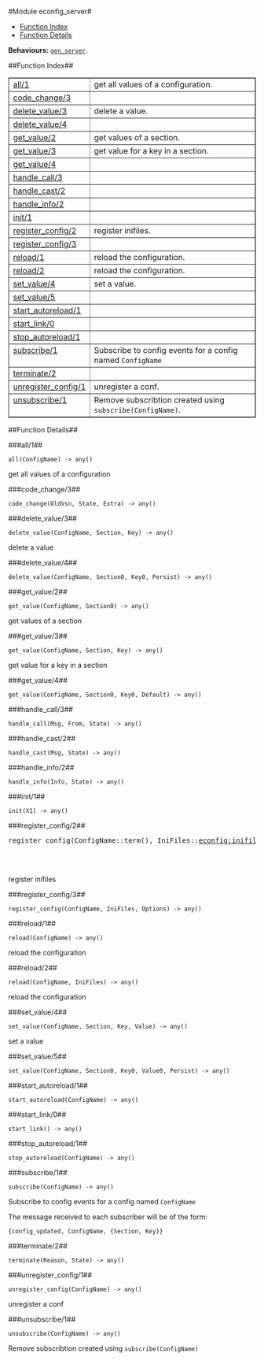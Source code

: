 

#Module econfig_server#
* [Function Index](#index)
* [Function Details](#functions)


__Behaviours:__ [`gen_server`](gen_server.md).<a name="index"></a>

##Function Index##


<table width="100%" border="1" cellspacing="0" cellpadding="2" summary="function index"><tr><td valign="top"><a href="#all-1">all/1</a></td><td>get all values of a configuration.</td></tr><tr><td valign="top"><a href="#code_change-3">code_change/3</a></td><td></td></tr><tr><td valign="top"><a href="#delete_value-3">delete_value/3</a></td><td>delete a value.</td></tr><tr><td valign="top"><a href="#delete_value-4">delete_value/4</a></td><td></td></tr><tr><td valign="top"><a href="#get_value-2">get_value/2</a></td><td>get values of a section.</td></tr><tr><td valign="top"><a href="#get_value-3">get_value/3</a></td><td>get value for a key in a section.</td></tr><tr><td valign="top"><a href="#get_value-4">get_value/4</a></td><td></td></tr><tr><td valign="top"><a href="#handle_call-3">handle_call/3</a></td><td></td></tr><tr><td valign="top"><a href="#handle_cast-2">handle_cast/2</a></td><td></td></tr><tr><td valign="top"><a href="#handle_info-2">handle_info/2</a></td><td></td></tr><tr><td valign="top"><a href="#init-1">init/1</a></td><td></td></tr><tr><td valign="top"><a href="#register_config-2">register_config/2</a></td><td>register inifiles.</td></tr><tr><td valign="top"><a href="#register_config-3">register_config/3</a></td><td></td></tr><tr><td valign="top"><a href="#reload-1">reload/1</a></td><td>reload the configuration.</td></tr><tr><td valign="top"><a href="#reload-2">reload/2</a></td><td>reload the configuration.</td></tr><tr><td valign="top"><a href="#set_value-4">set_value/4</a></td><td>set a value.</td></tr><tr><td valign="top"><a href="#set_value-5">set_value/5</a></td><td></td></tr><tr><td valign="top"><a href="#start_autoreload-1">start_autoreload/1</a></td><td></td></tr><tr><td valign="top"><a href="#start_link-0">start_link/0</a></td><td></td></tr><tr><td valign="top"><a href="#stop_autoreload-1">stop_autoreload/1</a></td><td></td></tr><tr><td valign="top"><a href="#subscribe-1">subscribe/1</a></td><td>Subscribe to config events for a config named <code>ConfigName</code></td></tr><tr><td valign="top"><a href="#terminate-2">terminate/2</a></td><td></td></tr><tr><td valign="top"><a href="#unregister_config-1">unregister_config/1</a></td><td>unregister a conf.</td></tr><tr><td valign="top"><a href="#unsubscribe-1">unsubscribe/1</a></td><td>Remove subscribtion created using <code>subscribe(ConfigName)</code>.</td></tr></table>


<a name="functions"></a>

##Function Details##

<a name="all-1"></a>

###all/1##


`all(ConfigName) -> any()`

get all values of a configuration<a name="code_change-3"></a>

###code_change/3##


`code_change(OldVsn, State, Extra) -> any()`

<a name="delete_value-3"></a>

###delete_value/3##


`delete_value(ConfigName, Section, Key) -> any()`

delete a value<a name="delete_value-4"></a>

###delete_value/4##


`delete_value(ConfigName, Section0, Key0, Persist) -> any()`

<a name="get_value-2"></a>

###get_value/2##


`get_value(ConfigName, Section0) -> any()`

get values of a section<a name="get_value-3"></a>

###get_value/3##


`get_value(ConfigName, Section, Key) -> any()`

get value for a key in a section<a name="get_value-4"></a>

###get_value/4##


`get_value(ConfigName, Section0, Key0, Default) -> any()`

<a name="handle_call-3"></a>

###handle_call/3##


`handle_call(Msg, From, State) -> any()`

<a name="handle_cast-2"></a>

###handle_cast/2##


`handle_cast(Msg, State) -> any()`

<a name="handle_info-2"></a>

###handle_info/2##


`handle_info(Info, State) -> any()`

<a name="init-1"></a>

###init/1##


`init(X1) -> any()`

<a name="register_config-2"></a>

###register_config/2##


<pre>register_config(ConfigName::term(), IniFiles::<a href="econfig.md#type-inifiles">econfig:inifiles()</a>) -> ok | {error, any()}</pre>
<br></br>


register inifiles<a name="register_config-3"></a>

###register_config/3##


`register_config(ConfigName, IniFiles, Options) -> any()`

<a name="reload-1"></a>

###reload/1##


`reload(ConfigName) -> any()`

reload the configuration<a name="reload-2"></a>

###reload/2##


`reload(ConfigName, IniFiles) -> any()`

reload the configuration<a name="set_value-4"></a>

###set_value/4##


`set_value(ConfigName, Section, Key, Value) -> any()`

set a value<a name="set_value-5"></a>

###set_value/5##


`set_value(ConfigName, Section0, Key0, Value0, Persist) -> any()`

<a name="start_autoreload-1"></a>

###start_autoreload/1##


`start_autoreload(ConfigName) -> any()`

<a name="start_link-0"></a>

###start_link/0##


`start_link() -> any()`

<a name="stop_autoreload-1"></a>

###stop_autoreload/1##


`stop_autoreload(ConfigName) -> any()`

<a name="subscribe-1"></a>

###subscribe/1##


`subscribe(ConfigName) -> any()`



Subscribe to config events for a config named `ConfigName`



The message received to each subscriber will be of the form:

`{config_updated, ConfigName, {Section, Key}}`
<a name="terminate-2"></a>

###terminate/2##


`terminate(Reason, State) -> any()`

<a name="unregister_config-1"></a>

###unregister_config/1##


`unregister_config(ConfigName) -> any()`

unregister a conf<a name="unsubscribe-1"></a>

###unsubscribe/1##


`unsubscribe(ConfigName) -> any()`

Remove subscribtion created using `subscribe(ConfigName)`
